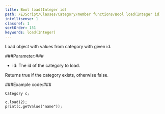 ```yaml
---
title: Bool load(Integer id)
path: /EJScript/Classes/Category/member functions/Bool load(Integer id)
intellisense: 1
classref: 1
sortOrder: 151
keywords: load(Integer)
---
```


Load object with values from category with given id.



###Parameter:###


 - id: The id of the category to load.


Returns true if the category exists, otherwise false.



###Example code:###


    Category c;
    
    c.load(2);
    print(c.getValue("name"));


